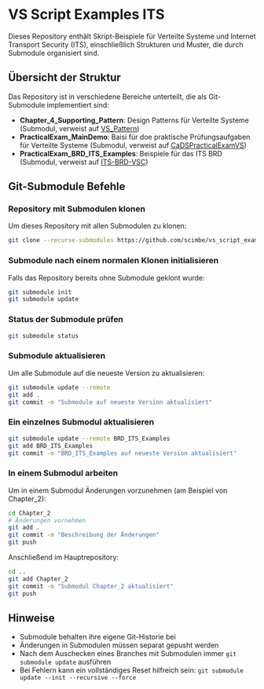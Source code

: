 # VS Script Examples ITS

Dieses Repository enthält Skript-Beispiele für Verteilte Systeme und Internet Transport Security (ITS), einschließlich Strukturen und Muster, die durch Submodule organisiert sind.

## Übersicht der Struktur

Das Repository ist in verschiedene Bereiche unterteilt, die als Git-Submodule implementiert sind:

- **Chapter_4_Supporting_Pattern**: Design Patterns für Verteilte Systeme (Submodul, verweist auf [VS_Pattern](https://github.com/scimbe/VS_Pattern_By_KI))
- **PracticalExam_MainDemo**: Baisi für doe praktische Prüfungsaufgaben für Verteilte Systeme (Submodul, verweist auf [CaDSPracticalExamVS](https://github.com/Transport-Protocol/CaDSPracticalExamVS))
- **PracticalExam_BRD_ITS_Examples**: Beispiele für das ITS BRD (Submodul, verweist auf [ITS-BRD-VSC](https://github.com/Transport-Protocol/ITS-BRD-VSC))

## Git-Submodule Befehle

### Repository mit Submodulen klonen

Um dieses Repository mit allen Submodulen zu klonen:

```bash
git clone --recurse-submodules https://github.com/scimbe/vs_script_examples_its.git
```

### Submodule nach einem normalen Klonen initialisieren

Falls das Repository bereits ohne Submodule geklont wurde:

```bash
git submodule init
git submodule update
```

### Status der Submodule prüfen

```bash
git submodule status
```

### Submodule aktualisieren

Um alle Submodule auf die neueste Version zu aktualisieren:

```bash
git submodule update --remote
git add .
git commit -m "Submodule auf neueste Version aktualisiert"
```

### Ein einzelnes Submodul aktualisieren

```bash
git submodule update --remote BRD_ITS_Examples
git add BRD_ITS_Examples
git commit -m "BRD_ITS_Examples auf neueste Version aktualisiert"
```

### In einem Submodul arbeiten

Um in einem Submodul Änderungen vorzunehmen (am Beispiel von Chapter_2):

```bash
cd Chapter_2
# Änderungen vornehmen
git add .
git commit -m "Beschreibung der Änderungen"
git push
```

Anschließend im Hauptrepository:

```bash
cd ..
git add Chapter_2
git commit -m "Submodul Chapter_2 aktualisiert"
git push
```

## Hinweise

- Submodule behalten ihre eigene Git-Historie bei
- Änderungen in Submodulen müssen separat gepusht werden
- Nach dem Auschecken eines Branches mit Submodulen immer `git submodule update` ausführen
- Bei Fehlern kann ein vollständiges Reset hilfreich sein: `git submodule update --init --recursive --force`

